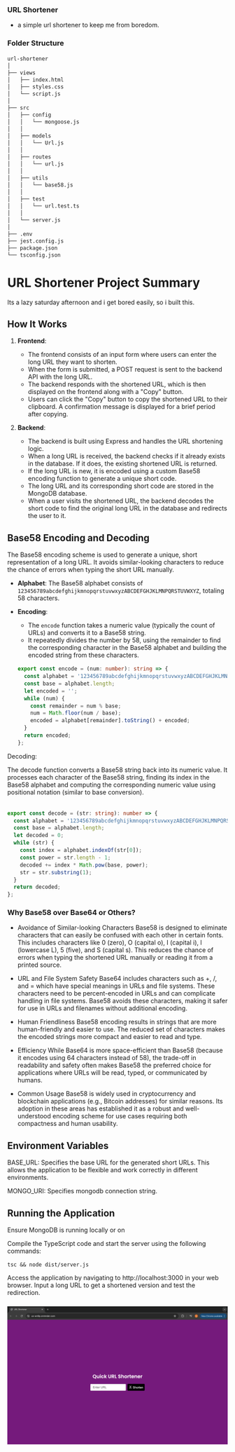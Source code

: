 ### URL Shortener
* a simple url shortener to keep me from boredom.

### Folder Structure
```
url-shortener
│
├── views
│   ├── index.html
│   ├── styles.css
│   └── script.js
│
├── src
│   ├── config
│   │   └── mongoose.js
│   │
│   ├── models
│   │   └── Url.js
│   │
│   ├── routes
│   │   └── url.js
│   │
│   ├── utils
│   │   └── base58.js
│   │
│   ├── test
│   │   └── url.test.ts
│   │
│   └── server.js
│
├── .env
├── jest.config.js
├── package.json
└── tsconfig.json

```
# URL Shortener Project Summary

Its a lazy saturday afternoon and i get bored easily, so i built this.

## How It Works

1. **Frontend**:
   - The frontend consists of an input form where users can enter the long URL they want to shorten.
   - When the form is submitted, a POST request is sent to the backend API with the long URL.
   - The backend responds with the shortened URL, which is then displayed on the frontend along with a "Copy" button.
   - Users can click the "Copy" button to copy the shortened URL to their clipboard. A confirmation message is displayed for a brief period after copying.

2. **Backend**:
   - The backend is built using Express and handles the URL shortening logic.
   - When a long URL is received, the backend checks if it already exists in the database. If it does, the existing shortened URL is returned.
   - If the long URL is new, it is encoded using a custom Base58 encoding function to generate a unique short code.
   - The long URL and its corresponding short code are stored in the MongoDB database.
   - When a user visits the shortened URL, the backend decodes the short code to find the original long URL in the database and redirects the user to it.

## Base58 Encoding and Decoding

The Base58 encoding scheme is used to generate a unique, short representation of a long URL. It avoids similar-looking characters to reduce the chance of errors when typing the short URL manually.

- **Alphabet**: The Base58 alphabet consists of `123456789abcdefghijkmnopqrstuvwxyzABCDEFGHJKLMNPQRSTUVWXYZ`, totaling 58 characters.
- **Encoding**:
  - The `encode` function takes a numeric value (typically the count of URLs) and converts it to a Base58 string.
  - It repeatedly divides the number by 58, using the remainder to find the corresponding character in the Base58 alphabet and building the encoded string from these characters.
  
  ```typescript
  export const encode = (num: number): string => {
    const alphabet = '123456789abcdefghijkmnopqrstuvwxyzABCDEFGHJKLMNPQRSTUVWXYZ';
    const base = alphabet.length;
    let encoded = '';
    while (num) {
      const remainder = num % base;
      num = Math.floor(num / base);
      encoded = alphabet[remainder].toString() + encoded;
    }
    return encoded;
  };

Decoding:

The decode function converts a Base58 string back into its numeric value.
It processes each character of the Base58 string, finding its index in the Base58 alphabet and computing the corresponding numeric value using positional notation (similar to base conversion).

```typescript

export const decode = (str: string): number => {
  const alphabet = '123456789abcdefghijkmnopqrstuvwxyzABCDEFGHJKLMNPQRSTUVWXYZ';
  const base = alphabet.length;
  let decoded = 0;
  while (str) {
    const index = alphabet.indexOf(str[0]);
    const power = str.length - 1;
    decoded += index * Math.pow(base, power);
    str = str.substring(1);
  }
  return decoded;
};

```
### Why Base58 over Base64 or Others?

* Avoidance of Similar-looking Characters
Base58 is designed to eliminate characters that can easily be confused with each other in certain fonts. This includes characters like 0 (zero), O (capital o), I (capital i), l (lowercase L), 5 (five), and S (capital s). This reduces the chance of errors when typing the shortened URL manually or reading it from a printed source.

* URL and File System Safety
Base64 includes characters such as +, /, and = which have special meanings in URLs and file systems. These characters need to be percent-encoded in URLs and can complicate handling in file systems. Base58 avoids these characters, making it safer for use in URLs and filenames without additional encoding.

* Human Friendliness
Base58 encoding results in strings that are more human-friendly and easier to use. The reduced set of characters makes the encoded strings more compact and easier to read and type.

* Efficiency
While Base64 is more space-efficient than Base58 (because it encodes using 64 characters instead of 58), the trade-off in readability and safety often makes Base58 the preferred choice for applications where URLs will be read, typed, or communicated by humans.

* Common Usage
Base58 is widely used in cryptocurrency and blockchain applications (e.g., Bitcoin addresses) for similar reasons. Its adoption in these areas has established it as a robust and well-understood encoding scheme for use cases requiring both compactness and human usability.

## Environment Variables

BASE_URL: Specifies the base URL for the generated short URLs. This allows the application to be flexible and work correctly in different environments.

MONGO_URI: Specifies mongodb connection string.

## Running the Application

Ensure MongoDB is running locally or on

Compile the TypeScript code and start the server using the following commands:

```client
tsc && node dist/server.js

```
Access the application by navigating to http://localhost:3000 in your web browser. Input a long URL to get a shortened version and test the redirection.


### ![URL Shortener Screenshot](./screenshot.png)
